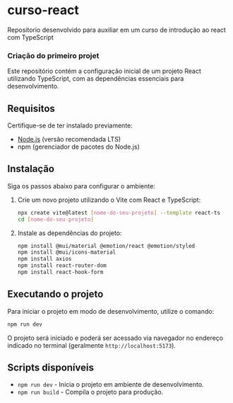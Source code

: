 # curso-react
Repositorio desenvolvido para auxiliar em um curso de introdução ao react com TypeScript

### Criação do primeiro projet

Este repositório contém a configuração inicial de um projeto React utilizando TypeScript, com as dependências essenciais para desenvolvimento.

## Requisitos
Certifique-se de ter instalado previamente:
- [Node.js](https://nodejs.org/) (versão recomendada LTS)
- npm (gerenciador de pacotes do Node.js)

## Instalação

Siga os passos abaixo para configurar o ambiente:

1. Crie um novo projeto utilizando o Vite com React e TypeScript:

   ```sh
   npx create vite@latest [nome-do-seu-projeto] --template react-ts
   cd [nome-do-seu-projeto]
   ```

2. Instale as dependências do projeto:

   ```sh
   npm install @mui/material @emotion/react @emotion/styled
   npm install @mui/icons-material
   npm install axios
   npm install react-router-dom
   npm install react-hook-form
   ```

## Executando o projeto

Para iniciar o projeto em modo de desenvolvimento, utilize o comando:

```sh
npm run dev
```

O projeto será iniciado e poderá ser acessado via navegador no endereço indicado no terminal (geralmente `http://localhost:5173`).


## Scripts disponíveis

- `npm run dev` - Inicia o projeto em ambiente de desenvolvimento.
- `npm run build` - Compila o projeto para produção.




